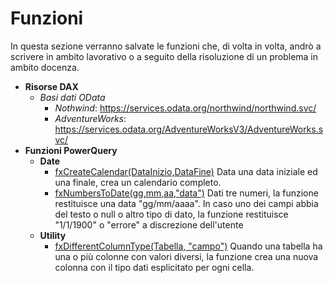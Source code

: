 # Funzioni
In questa sezione verranno salvate le funzioni che, di volta in volta, andrò a scrivere in ambito lavorativo o a seguito della risoluzione di un problema in ambito docenza.

- **Risorse DAX**
  - *Basi dati OData*
    - *Nothwind*: https://services.odata.org/northwind/northwind.svc/
    - *AdventureWorks*: https://services.odata.org/AdventureWorksV3/AdventureWorks.svc/
- **Funzioni PowerQuery**
  - **Date**
    - [fxCreateCalendar(DataInizio,DataFine)](./PowerQuery/fxCreateCalendar.md) Data una data iniziale ed una finale, crea un calendario completo.
    - [fxNumbersToDate(gg,mm,aa,"data")](./PowerQuery/fxNumbersToDate.md) Dati tre numeri, la funzione restituisce una data "gg/mm/aaaa". In caso uno dei campi abbia del testo o null o altro tipo di dato, la funzione restituisce "1/1/1900" o "errore" a discrezione dell'utente
  - **Utility**
    - [fxDifferentColumnType(Tabella, "campo")](./PowerQuery/fxDifferentColumnTypes.md) Quando una tabella ha una o più colonne con valori diversi, la funzione crea una nuova colonna con il tipo dati esplicitato per ogni cella.
